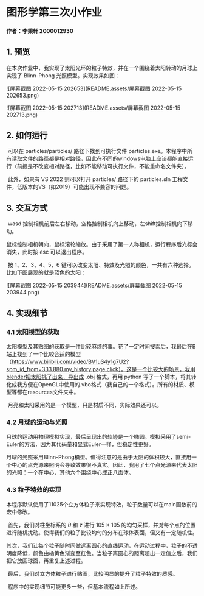 # 图形学第三次小作业

#### 作者：李秉轩        2000012930



## 1. 预览

​		在本次作业中，我实现了太阳光环的粒子特效，并在一个围绕着太阳转动的月球上实现了 Blinn-Phong 光照模型。实现效果如图：

![屏幕截图 2022-05-15 202653](README.assets/屏幕截图 2022-05-15 202653.png)

![屏幕截图 2022-05-15 202713](README.assets/屏幕截图 2022-05-15 202713.png)



## 2. 如何运行

​		可以在 particles/particles/ 路径下找到可执行文件 particles.exe。本程序中所有读取文件的路径都是相对路径，因此在不同的windows电脑上应该都能直接运行（前提是不改变相对路径，比如不能移动可执行文件，不能重命名文件夹）。

​		此外，如果有 VS 2022 则可以打开 particles/ 路径下的 particles.sln 工程文件，低版本的VS（如2019）可能出现不兼容的问题。



## 3. 交互方式

​		wasd 控制相机前后左右移动，空格控制相机向上移动，左shift控制相机向下移动。

​		鼠标控制相机朝向，鼠标滚轮缩放。由于采用了第一人称相机，运行程序后光标会消失，此时按 esc 可以退出程序。

​		按 1、2、3、4、5、6 键可以改变太阳、特效及光照的颜色，一共有六种选择。比如下图展现的就是蓝色的太阳：

![屏幕截图 2022-05-15 203944](README.assets/屏幕截图 2022-05-15 203944.png)



## 4. 实现细节

### 4.1 太阳模型的获取

​		太阳模型及其贴图的获取是一件比较麻烦的事。花了一定时间搜索后，我最后在B站上找到了一个比较合适的模型（https://www.bilibili.com/video/BV1uS4y1g7U2?spm_id_from=333.880.my_history.page.click）。这是一个比较大的场景，我用blender把太阳挑了出来，导出成 .obj 格式，再用 python 写了一个脚本，将其转化成我方便在OpenGL中使用的.vbo格式（我自己的一个格式）。所有的材质、模型等都在resources文件夹中。

​		月亮和太阳采用的是一个模型，只是材质不同，实际效果还可以。

### 4.2 月球的运动与光照

​		月球的运动用物理模拟实现，最后呈现出的轨迹是一个椭圆。模拟采用了semi-Euler的方法，因为其代码量和显式Euler一样，但稳定性更好。

​		月球的光照采用Blinn-Phong模型。值得注意的是由于太阳的体积较大，直接用一个中心的点光源来照明会导致效果很不真实。因此，我用了七个点光源来代表太阳的光照：一个在中心，其他六个围绕中心成正八面体。

### 4.3 粒子特效的实现

​		本程序默认使用了11025个立方体粒子来实现特效，粒子数量可以在main函数前的宏中修改。

​		首先，我们对柱坐标系的 $\theta$ 和 $z$ 进行 105 $\times$ 105 的均匀采样，并对每个点的位置进行随机扰动。使得我们的粒子比较均匀的分布在球体表面，但又有一定随机性。

​		其次，我们让每个粒子随时间做远离圆心的直线运动，在运动过程中，粒子的不透明度降低，颜色由橘黄色渐变至红色。当粒子离圆心的距离超出一定值之后，我们把它放回球面，再重复上述过程。

​		最后，我们对立方体粒子进行贴图，比较明显的提升了粒子特效的质感。

​		程序中的实现细节可能更多一些，但基本流程如上所述。

